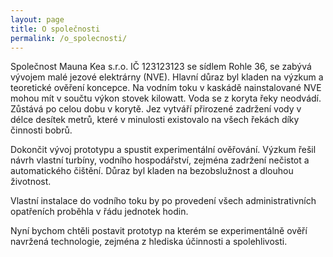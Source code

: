 ```yaml
---
layout: page
title: O společnosti
permalink: /o_spolecnosti/
---
```


Společnost Mauna Kea s.r.o. IČ 123123123 se sídlem Rohle 36, se zabývá vývojem malé jezové elektrárny (NVE). Hlavní důraz  byl kladen na výzkum a teoretické ověření koncepce. Na vodním toku v kaskádě nainstalované NVE mohou mít v součtu výkon stovek kilowatt. Voda se z koryta řeky neodvádí. Zůstává po celou dobu v korytě. Jez vytváří přirozené zadržení vody v délce desítek metrů, které v minulosti existovalo na všech řekách díky činnosti bobrů.

Dokončit vývoj prototypu a spustit experimentální ověřování. Výzkum řešil návrh vlastní turbíny, vodního hospodářství, zejména zadržení nečistot a automatického čištění. Důraz byl kladen na bezobslužnost a dlouhou životnost.

Vlastní instalace do vodního toku by po provedení všech administrativních opatřeních proběhla v řádu jednotek hodin.

Nyní bychom chtěli postavit prototyp na kterém se experimentálně ověří navržená technologie, zejména z hlediska účinnosti a spolehlivosti.
